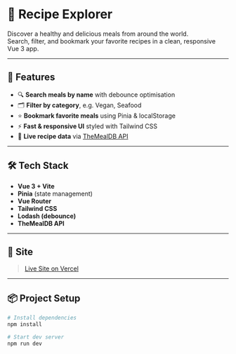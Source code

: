 # 🥗 Recipe Explorer

Discover a healthy and delicious meals from around the world.  
Search, filter, and bookmark your favorite recipes in a clean, responsive Vue 3 app.

---

## 🚀 Features

- 🔍 **Search meals by name** with debounce optimisation
- 🗂️ **Filter by category**, e.g. Vegan, Seafood
- ⭐ **Bookmark favorite meals** using Pinia & localStorage
- ⚡ **Fast & responsive UI** styled with Tailwind CSS
- 🔄 **Live recipe data** via [TheMealDB API](https://www.themealdb.com/)

---

## 🛠️ Tech Stack

- **Vue 3 + Vite**
- **Pinia** (state management)
- **Vue Router**
- **Tailwind CSS**
- **Lodash (debounce)**
- **TheMealDB API**

---

## 📸 Site

> [Live Site on Vercel](https://recipe-explorer-app.vercel.app)

---

## 📦 Project Setup

```bash
# Install dependencies
npm install

# Start dev server
npm run dev